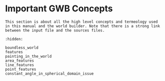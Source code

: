 Important GWB Concepts
======================

```{todo}
This section is about all the high level concepts and termeology used in this manual and the world builder. Note that there is a strong link between the input file and the sources files.
```

```{toctree}
:hidden:

boundless_world
features
painting_in_the_world
area_features
line_features
point_features
constant_angle_in_spherical_domain_issue
```
